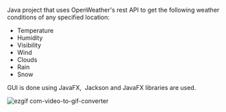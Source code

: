 Java project that uses OpenWeather's rest API to get the following weather conditions of any specified location:

- Temperature
- Humidity
- Visibility
- Wind
- Clouds
- Rain
- Snow

GUI is done using JavaFX,
‎
Jackson and JavaFX libraries are used.

![ezgif com-video-to-gif-converter](https://github.com/user-attachments/assets/90c18c39-10cd-434f-bcdd-6b537fba96b2)
